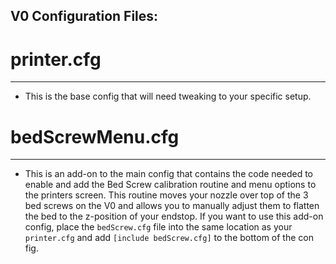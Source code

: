 ## V0 Configuration Files:

# printer.cfg
***
- This is the base config that will need tweaking to your specific setup.

# bedScrewMenu.cfg
***
- This is an add-on to the main config that contains the code needed to enable and add the Bed Screw calibration routine and menu options to the printers screen.
This routine moves your nozzle over top of the 3 bed screws on the V0 and allows you to manually adjust them to flatten the bed to the z-position of your endstop.
If you want to use this add-on config, place the `bedScrew.cfg` file into the same location as your `printer.cfg` and add `[include bedScrew.cfg]` to the bottom of the con fig.
